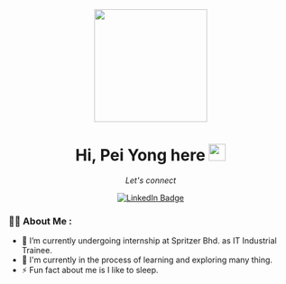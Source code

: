 <div id="header" align="center">
  <img src="https://media.giphy.com/media/leAqvqXDM5ST6yurMX/giphy.gif" width="200px" height="auto"/>
</div>

<h1 align="center">
    Hi, Pei Yong here
   <img src="https://media.giphy.com/media/hvRJCLFzcasrR4ia7z/giphy.gif" width="30px"/>
</h1>

<p align="center">
  <em>Let's connect</em>
</p>
<div id="badges" align="center" >
  <a href="https://www.linkedin.com/in/pei-yong-tan-b7667220b">
    <img src="https://img.shields.io/badge/LinkedIn-blue?style=for-the-badge&logo=linkedin&logoColor=white" alt="LinkedIn Badge"/>
  </a>
</div>


### :woman_technologist: About Me :

- 🔭 I’m currently undergoing internship at Spritzer Bhd. as IT Industrial Trainee.
- 🌱 I'm currently in the process of learning and exploring many thing.
- ⚡ Fun fact about me is I like to sleep.

